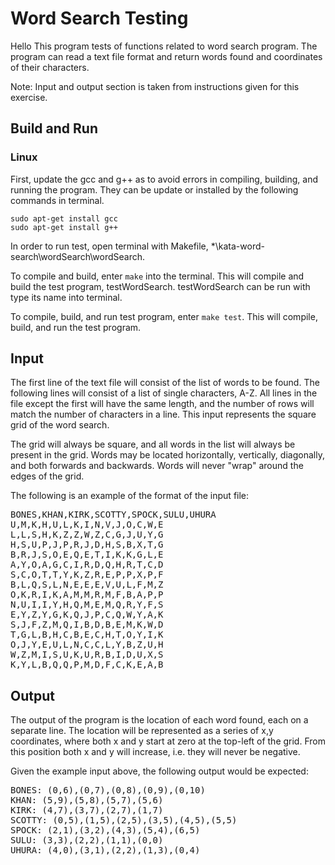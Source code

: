 Word Search Testing
================
Hello
This program tests of functions related to word search program. The program can read a text file format and return words found and coordinates of their characters.

Note: Input and output section is taken from instructions given for this exercise.

## Build and Run ##
### Linux ###
First, update the gcc and g++ as to avoid errors in compiling, building, and running the program. They can be update or installed by the following commands in terminal.
```
sudo apt-get install gcc
sudo apt-get install g++
```
In order to run test, open terminal with Makefile, *\kata-word-search\wordSearch\wordSearch.

To compile and build, enter `make` into the terminal. This will compile and build the test program, testWordSearch. testWordSearch can be run with type its name into terminal.

To compile, build, and run test program, enter `make test`. This will compile, build, and run the test program.

## Input ##

The first line of the text file will consist of the list of words to be found.  The following lines will consist of a list of single characters, A-Z. All lines in the file except the first will have the same length, and the number of rows will match the number of characters in a line.  This input represents the square grid of the word search.

The grid will always be square, and all words in the list will always be present in the grid. Words may be located horizontally, vertically, diagonally, and both forwards and backwards.  Words will never "wrap" around the edges of the grid.

The following is an example of the format of the input file:

<pre>
BONES,KHAN,KIRK,SCOTTY,SPOCK,SULU,UHURA
U,M,K,H,U,L,K,I,N,V,J,O,C,W,E
L,L,S,H,K,Z,Z,W,Z,C,G,J,U,Y,G
H,S,U,P,J,P,R,J,D,H,S,B,X,T,G
B,R,J,S,O,E,Q,E,T,I,K,K,G,L,E
A,Y,O,A,G,C,I,R,D,Q,H,R,T,C,D
S,C,O,T,T,Y,K,Z,R,E,P,P,X,P,F
B,L,Q,S,L,N,E,E,E,V,U,L,F,M,Z
O,K,R,I,K,A,M,M,R,M,F,B,A,P,P
N,U,I,I,Y,H,Q,M,E,M,Q,R,Y,F,S
E,Y,Z,Y,G,K,Q,J,P,C,Q,W,Y,A,K
S,J,F,Z,M,Q,I,B,D,B,E,M,K,W,D
T,G,L,B,H,C,B,E,C,H,T,O,Y,I,K
O,J,Y,E,U,L,N,C,C,L,Y,B,Z,U,H
W,Z,M,I,S,U,K,U,R,B,I,D,U,X,S
K,Y,L,B,Q,Q,P,M,D,F,C,K,E,A,B
</pre>

## Output ##
The output of the program is the location of each word found, each on a separate line.  The location will be represented as a series of x,y coordinates, where both x and y start at zero at the top-left of the grid.  From this position both x and y will increase, i.e. they will never be negative.

Given the example input above, the following output would be expected:

<pre>
BONES: (0,6),(0,7),(0,8),(0,9),(0,10)
KHAN: (5,9),(5,8),(5,7),(5,6)
KIRK: (4,7),(3,7),(2,7),(1,7)
SCOTTY: (0,5),(1,5),(2,5),(3,5),(4,5),(5,5)
SPOCK: (2,1),(3,2),(4,3),(5,4),(6,5)
SULU: (3,3),(2,2),(1,1),(0,0)
UHURA: (4,0),(3,1),(2,2),(1,3),(0,4)
</pre>
